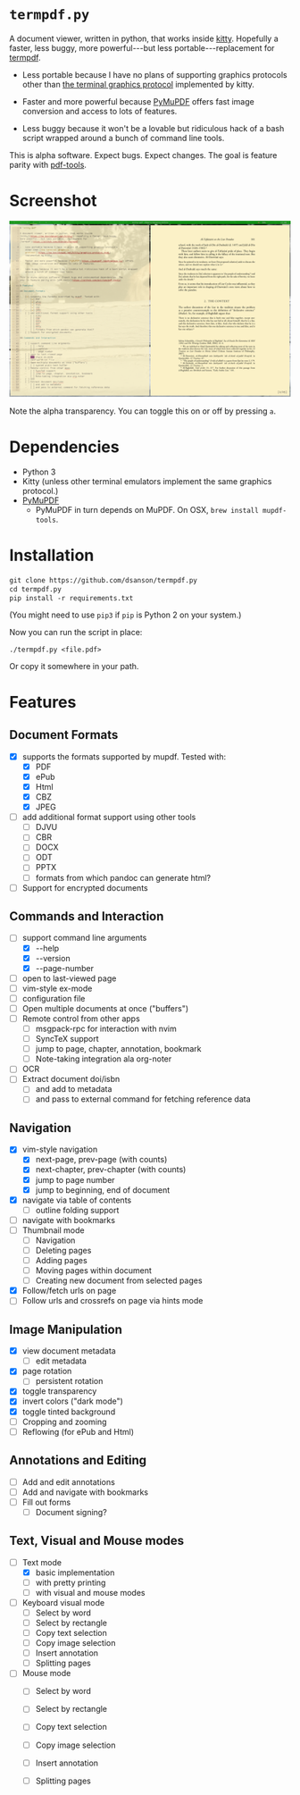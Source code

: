 # `termpdf.py`

A document viewer, written in python, that works inside
[kitty](https://sw.kovidgoyal.net/kitty/). Hopefully a faster, less buggy,
more powerful---but less portable---replacement for
[termpdf](https://github.com/dsanson/termpdf).

-   Less portable because I have no plans of supporting graphics protocols
    other than [the terminal graphics
    protocol](https://sw.kovidgoyal.net/kitty/graphics-protocol.html)
    implemented by kitty.

-   Faster and more powerful because
    [PyMuPDF](https://pymupdf.readthedocs.io/) offers fast image conversion
    and access to lots of features.

-   Less buggy because it won't be a lovable but ridiculous hack of a bash
    script wrapped around a bunch of command line tools.

This is alpha software. Expect bugs. Expect changes. The
goal is feature parity with [pdf-tools](https://github.com/politza/pdf-tools).

# Screenshot

![Screenshot](screenshot.png)

Note the alpha transparency. You can toggle this on or off by pressing `a`.

# Dependencies

-   Python 3
-   Kitty (unless other terminal emulators implement the same graphics protocol.)
-   [PyMuPDF](https://pypi.org/project/PyMuPDF/)
    -   PyMuPDF in turn depends on MuPDF. On OSX, `brew install mupdf-tools`.

# Installation

    git clone https://github.com/dsanson/termpdf.py
    cd termpdf.py
    pip install -r requirements.txt

(You might need to use `pip3` if `pip` is Python 2 on your system.)

Now you can run the script in place:

    ./termpdf.py <file.pdf>

Or copy it somewhere in your path.

# Features

## Document Formats

-   [x] supports the formats supported by mupdf. Tested with:
    -   [x] PDF
    -   [x] ePub
    -   [x] Html
    -   [x] CBZ
    -   [x] JPEG
-   [ ] add additional format support using other tools
    -   [ ] DJVU
    -   [ ] CBR
    -   [ ] DOCX
    -   [ ] ODT
    -   [ ] PPTX
    -   [ ] formats from which pandoc can generate html?
-   [ ] Support for encrypted documents

## Commands and Interaction

-   [ ] support command line arguments
    -   [x] --help
    -   [x] --version
    -   [x] --page-number
-   [ ] open to last-viewed page
-   [ ] vim-style ex-mode
-   [ ] configuration file
-   [ ] Open multiple documents at once ("buffers")
-   [ ] Remote control from other apps
    -   [ ] msgpack-rpc for interaction with nvim
    -   [ ] SyncTeX support
    -   [ ] jump to page, chapter, annotation, bookmark
    -   [ ] Note-taking integration ala org-noter
-   [ ] OCR
-   [ ] Extract document doi/isbn
    -   [ ] and add to metadata
    -   [ ] and pass to external command for fetching reference data

## Navigation

-   [x] vim-style navigation
    -   [x] next-page, prev-page (with counts)
    -   [x] next-chapter, prev-chapter (with counts)
    -   [x] jump to page number
    -   [x] jump to beginning, end of document
-   [x] navigate via table of contents
    -   [ ] outline folding support
-   [ ] navigate with bookmarks
-   [ ] Thumbnail mode
    -   [ ] Navigation
    -   [ ] Deleting pages
    -   [ ] Adding pages
    -   [ ] Moving pages within document
    -   [ ] Creating new document from selected pages
-   [x] Follow/fetch urls on page
-   [ ] Follow urls and crossrefs on page via hints mode

## Image Manipulation

-   [x] view document metadata
    -   [ ] edit metadata
-   [x] page rotation
    -   [ ] persistent rotation
-   [x] toggle transparency
-   [x] invert colors ("dark mode")
-   [x] toggle tinted background
-   [ ] Cropping and zooming
-   [ ] Reflowing (for ePub and Html)

## Annotations and Editing

-   [ ] Add and edit annotations
-   [ ] Add and navigate with bookmarks
-   [ ] Fill out forms
    -   [ ] Document signing?

## Text, Visual and Mouse modes

-   [ ] Text mode
    -   [x] basic implementation
    -   [ ] with pretty printing
    -   [ ] with visual and mouse modes
-   [ ] Keyboard visual mode
    -   [ ] Select by word
    -   [ ] Select by rectangle
    -   [ ] Copy text selection
    -   [ ] Copy image selection
    -   [ ] Insert annotation
    -   [ ] Splitting pages
-   [ ] Mouse mode
    -   [ ] Select by word
    -   [ ] Select by rectangle
    -   [ ] Copy text selection
    -   [ ] Copy image selection
    -   [ ] Insert annotation
    -   [ ] Splitting pages



